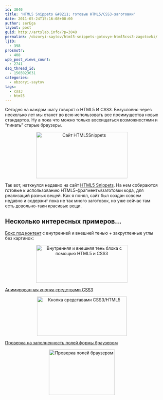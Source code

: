 ```yaml
---
id: 3040
title: 'HTML5 Snippets &#8211; готовые HTML5/CSS3-заготовки'
date: 2011-05-24T15:16:08+00:00
author: serEga
layout: post
guid: http://artslab.info/?p=3040
permalink: /obzoryi-saytov/html5-snippets-gotovye-html5css3-zagotovki/
ljID:
  - 398
prosmotr:
  - 408
wpb_post_views_count:
  - 2741
dsq_thread_id:
  - 1565023631
categories:
  - obzoryi-saytov
tags:
  - css3
  - html5
---
```

Сегодня на каждом шагу говорят о HTML5 И CSS3. Безусловно через несколько лет мы станет во всю использовать все преимущества новых стандартов. Ну а пока что можно только восхищаться возможностями и &#8220;пинать&#8221; старые браузеры.

<center>
  <a href="{{site.img_cdn}}/html5snippets.jpg"><img src="{{site.img_cdn}}/html5snippets-300x152.jpg" alt="Сайт HTML5Snippets" title="html5snippets" width="300" height="152" class="alignnone size-medium wp-image-3041" /></a>
</center>

Так вот, наткнулся недавно на сайт [HTML5 Snippets](http://html5snippets.com/). На нем собираются готовые к использованию HTML5-фрагменты/заготовки кода, для реализаций разных вещей. Как я понял, сайт был создан совсем недавно и содержит пока не так много заготовок, но уже сейчас там есть довольно-таки красивые вещи.

## Несколько интересных примеров&#8230;

<!--more-->

[Бокс под контент](http://html5snippets.com/snippets/10-css-lifted-corner-drop-shadow) с внутренней и внешней тенью + закругленные углы без картинок:

<center>
  <a href="{{site.img_cdn}}/shadow_box.jpg"><img src="{{site.img_cdn}}/shadow_box-300x124.jpg" alt="Внутренняя и внешняя тень блока с помощью HTML5 и CSS3" title="shadow_box" width="300" height="124" class="alignnone size-medium wp-image-3043" srcset="{{site.img_cdn}}/shadow_box-300x124.jpg 300w, {{site.img_cdn}}/shadow_box.jpg 413w" sizes="(max-width: 300px) 100vw, 300px" /></a>
</center>

[Анимированная кнопка средствами CSS3](http://html5snippets.com/snippets/29-animated-button)

<center>
  <img src="{{site.img_cdn}}/animated_button_with_html5_css.jpg" alt="Кнопка средставами CSS3/HTML5" title="animated_button_with_html5_css" width="295" height="129" class="alignnone size-full wp-image-3047" />
</center>

[Проверка на заполненность полей формы браузером](http://html5snippets.com/snippets/31-html5-browser-side-form-validation#)

<center>
  <img src="{{site.img_cdn}}/proverka_polei_formi.png" alt="Проверка полей браузером" title="proverka_polei_formi" width="217" height="149" class="alignnone size-full wp-image-3046" />
</center>